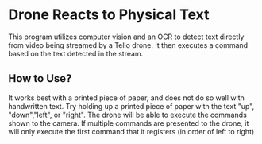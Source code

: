 # Drone Reacts to Physical Text
This program utilizes computer vision and an OCR to detect text directly from video being streamed by a Tello drone. It then executes a command based on the text detected in the stream.

## How to Use?
It works best with a printed piece of paper, and does not do so well with handwritten text. Try holding up a printed piece of paper with the text "up", "down","left", or "right". The drone will be able to execute the commands shown to the camera. If multiple commands are presented to the drone, it will only execute the first command that it registers (in order of left to right)  
